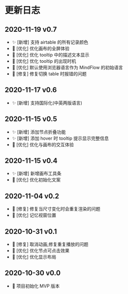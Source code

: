 # 更新日志

## 2020-11-19 v0.7

- ✨ [新增] 支持 airtable 的所有记录颜色
- 🚀 [优化] 优化画布的全屏体验
- 🚀 [优化] 优化 tooltip 中的描述文本显示
- 🚀 [优化] 优化 tooltip 的出现时机 
- 🚀 [优化] 默认使用浏览器语言作为 MindFlow 的初始语言 
- 🐛 [修复] 修复切换 table 时报错的问题

## 2020-11-17 v0.6

- ✨ [新增] 支持国际化(中英两版语言)

## 2020-11-15 v0.5

- ✨ [新增] 添加节点折叠功能 
- ✨ [新增] 添加 hover 时 tooltip 提示显示完整信息 
- 🚀 [优化] 优化与画布的交互体验

## 2020-11-15 v0.4

- ✨ [新增] 新增画布工具条 
- 🚀 [优化] 优化初始化文案

## 2020-11-04 v0.2

- 🐛 [修复] 修复当尺寸变化时会重复渲染的问题
- 🚀 [优化] 记忆视窗位置

## 2020-10-31 v0.1

- 🐛 [修复] 取消动画,修复重复播放的问题
- 🚀 [优化] 优化节点可点击效果
- 🚀 [优化] 优化显示布局

## 2020-10-30 v0.0

- 🎉 项目初始化 MVP 版本

